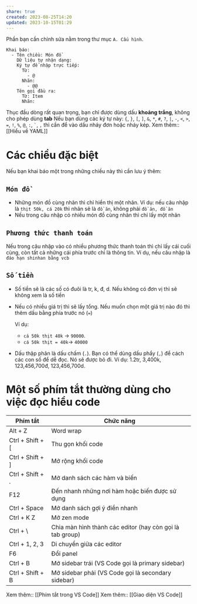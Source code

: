 ```yaml
---
share: true
created: 2023-08-25T14:20
updated: 2023-10-15T01:29
---
```

Phần bạn cần chỉnh sửa nằm trong thư mục `A. Cấu hình`.
```
Khai báo:
  - Tên chiều: Món đồ
    Dữ liệu tự nhận dạng: 
    Ký tự để nhập trực tiếp:
      Từ:
        - @
      Nhãn:
        - @@
    Tên gọi đầu ra:
      Từ: Item
      Nhãn:  
```
Thục đầu dòng rất quan trọng, bạn chỉ được dùng dấu **khoảng trắng**, không cho phép dùng **tab**
Nếu bạn dùng các ký tự này: `{`, `}`, `[`, `]`, `&`, `*`, `#`, `?`, `|`, `-`, `<`, `>`, `=`, `!`, `%`, `@`, `:`, `` ` ``, `,` thì cần để vào dấu nháy đơn hoặc nháy kép.
Xem thêm:: [[Hiểu về YAML]]

# Các chiều đặc biệt
Nếu bạn khai báo một trong những chiều này thì cần lưu ý thêm:
## `Món đồ`
- Những món đồ cùng nhãn thì chỉ hiển thị một nhãn. Ví dụ: nếu câu nhập là `thịt 50k, cá 20k` thì nhãn sẽ là `đồ ăn`, không phải `đồ ăn, đồ ăn`
- Nếu trong câu nhập có nhiều món đồ cùng nhãn thì chỉ lấy một nhãn

## `Phương thức thanh toán`
Nếu trong câu nhập vào có nhiều phương thức thanh toán thì chỉ lấy cái cuối cùng, còn tất cả những cái phía trước chỉ là thông tin. Ví dụ, nếu câu nhập là `đáo hạn shinhan bằng vcb`

## `Số tiền`
- Số tiền sẽ là các số có đuôi là tr, k, đ, d. Nếu không có đơn vị thì sẽ không xem là số tiền
- Nếu có nhiều giá trị thì sẽ lấy tổng. Nếu muốn chọn một giá trị nào đó thì thêm dấu bằng phía trước nó (`=`)

  Ví dụ:
  - `cá 50k thịt 40k` → `90000`.
  - `cá 50k thịt = 40k`→ `40000`
- Dấu thập phân là dấu chấm (`.`). Bạn có thể dùng dấu phẩy (`,`) để cách các con số để dễ đọc. Nó sẽ được bỏ đi. Ví dụ: 1.2tr, 3,400k, 123,456,700đ, 123,456,700d.


# Một số phím tắt thường dùng cho việc đọc hiểu code

| Phím tắt         | Chức năng                                                 |
| ---------------- | --------------------------------------------------------- |
| Alt + Z          | Word wrap                                                 |
| Ctrl + Shift + [ | Thu gọn khối code                                         |
| Ctrl + Shift + ] | Mở rộng khối code                                         |
| Ctrl + Shift + . | Mở danh sách các hàm và biến                              |
| F12              | Đến nhanh những nơi hàm hoặc biến được sử dụng            |
| Ctrl + Space     | Mở danh sách gợi ý điền nhanh                             |
| Ctrl + K Z       | Mở zen mode                                               |
| Ctrl + \         | Chia màn hình thành các editor (hay còn gọi là tab group) |
| Ctrl + 1, 2, 3   | Di chuyển giữa các editor                                 |
| F6               | Đổi panel                                                 |
| Ctrl + B         | Mở sidebar trái (VS Code gọi là primary sidebar)          |
| Ctrl + Shift + B | Mở sidebar phải (VS Code gọi là secondary sidebar)        |

Xem thêm:: [[Phím tắt trong VS Code]]
Xem thêm:: [[Giao diện VS Code]]
